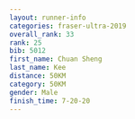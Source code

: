 ```yaml
---
layout: runner-info 
categories: fraser-ultra-2019 
overall_rank: 33
rank: 25
bib: 5012
first_name: Chuan Sheng
last_name: Kee
distance: 50KM
category: 50KM
gender: Male
finish_time: 7-20-20
---
```

